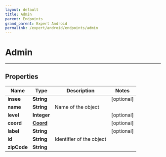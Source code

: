 ```yaml
---
layout: default
title: Admin
parent: Endpoints
grand_parent: Expert Android
permalink: /expert/android/endpoints/admin
---
```


# Admin

---

## Properties

| Name | Type | Description | Notes
| ------------ | ------------- | ------------- | -------------
**insee** | **String** |  |  [optional]
**name** | **String** | Name of the object | 
**level** | **Integer** |  |  [optional]
**coord** | [**Coord**](/navitia_sdk_docs/expert/android/endpoints/coord) |  |  [optional]
**label** | **String** |  |  [optional]
**id** | **String** | Identifier of the object | 
**zipCode** | **String** |  | 
